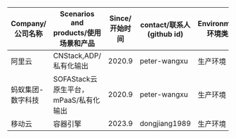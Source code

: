 | Company/公司名称      | Scenarios and products/使用场景和产品                    | Since/开始时间   | contact/联系人(github id) | Environment/环境类型    |
|-----------|----------------------------|--------|----------------|---------------|
| 阿里云       | CNStack,ADP/私有化输出          | 2020.9 | peter-wangxu   |   生产环境    |
| 蚂蚁集团-数字科技 | SOFAStack云原生平台，mPaaS/私有化输出 | 2020.9 | peter-wangxu   |   生产环境   |
| 移动云 | 容器引擎  | 2023.9 | dongjiang1989   |   生产环境   |
